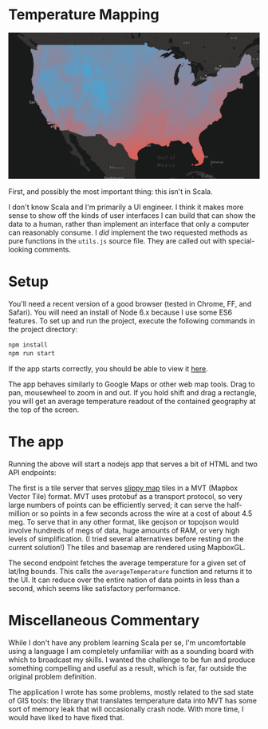 # Temperature Mapping

![screenshot](./screenshot.png)

First, and possibly the most important thing: this isn't in Scala.

I don't know Scala and I'm primarily a UI engineer. I think it makes more sense to show off the
kinds of user interfaces I can build that can show the data to a human, rather than implement an
interface that only a computer can reasonably consume. I _did_ implement the two requested methods
as pure functions in the `utils.js` source file. They are called out with special-looking comments.

# Setup

You'll need a recent version of a good browser (tested in Chrome, FF, and Safari). You will need an
install of Node 6.x because I use some ES6 features. To set up and run the project, execute the
following commands in the project directory:

```sh
npm install
npm run start
```

If the app starts correctly, you should be able to view it [here](http://localhost:8181).

The app behaves similarly to Google Maps or other web map tools. Drag to pan, mousewheel to zoom in
and out. If you hold shift and drag a rectangle, you will get an average temperature readout of the 
contained geography at the top of the screen.

# The app

Running the above will start a nodejs app that serves a bit of HTML and two API endpoints: 

The first is a tile server that serves [slippy map](https://wiki.openstreetmap.org/wiki/Slippy_Map)
tiles in a MVT (Mapbox Vector Tile) format. MVT uses protobuf as a transport protocol, so very large
numbers of points can be efficiently served; it can serve the half-million or so points in a few
seconds across the wire at a cost of about 4.5 meg. To serve that in any other format, like geojson
or topojson would involve hundreds of megs of data, huge amounts of RAM, or very high levels of 
simplification. (I tried several alternatives before resting on the current solution!) The tiles and
basemap are rendered using MapboxGL.

The second endpoint fetches the average temperature for a given set of lat/lng bounds. This calls
the `averageTemperature` function and returns it to the UI. It can reduce over the entire nation
of data points in less than a second, which seems like satisfactory performance.

# Miscellaneous Commentary

While I don't have any problem learning Scala per se, I'm uncomfortable using a language I am
completely unfamiliar with as a sounding board with which to broadcast my skills. I wanted the
challenge to be fun and produce something compelling and useful as a result, which is far, far
outside the original problem definition. 

The application I wrote has some problems, mostly related to the sad state of GIS tools: the
library that translates temperature data into MVT has some sort of memory leak that will
occasionally crash node. With more time, I would have liked to have fixed that. 
